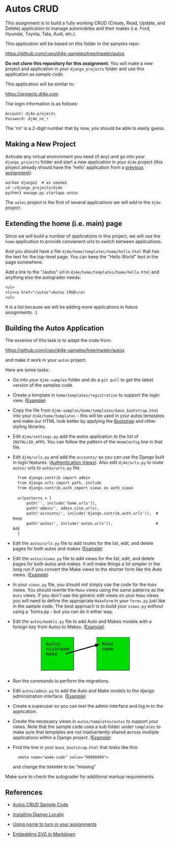 Autos CRUD
==========

This assignment is to build a fully working CRUD (Create, Read, Update, and Delete)
application to manage automobiles and their makes (i.e. Ford, Hyundai, Toyota,
Tata, Audi, etc.).

This application will be based on this folder in the samples repo:

https://github.com/csev/dj4e-samples/tree/master/autos

**Do not clone this repository for this assignment**.  You will make a new
project and application in your `django_projects` folder and use this application
as *sample code*.

This application will be similar to:

https://projects.dj4e.com

The login information is as follows:

    Account: dj4e-projects
    Password: dj4e_nn_!

The 'nn' is a 2-digit number that by now, you should be able to easily guess.

Making a New Project
--------------------

Activate any virtual environment you need (if any) and go into your `django_projects` folder
and start a new application in your `dj4e` project (this project already should have the 'hello'
application from a
<a href="dj4e_hello.md">previous assignment</a>).

    workon django2  # as needed
    cd ~/django_projects/dj4e
    python3 manage.py startapp autos

The `autos` project is the first of several applications we will add to the `dj4e` project.

Extending the home (i.e. main) page
-----------------------------------

Since we will build a number of applications in this project, we will use the `home`
application to provide convienent urls to switch between applications.

And you should have a file `dj4e/home/templates/home/hello.html` that has the text for the top-level page.
You can keep the "Hello World" text in the page somewhere.

Add a link to the "/autos" url in `dj4e/home/templates/home/hello.html` and anything else the autograder needs:

    <ul>
    <li><a href="/autos">Autos CRUD</a>
    <ul>

It is a list because we will be adding more applications in future assignments. :)

Building the Autos Application
------------------------------

The essense of this task is to adapt the code from:

https://github.com/csev/dj4e-samples/tree/master/autos

and make it work in your `autos` project.

Here are some tasks:

* Go into your `dj4e-samples` folder and do a `git pull` to get the latest version of the samples code.

* Create a template in `home/templates/registration` to support the login view.
(<a href="https://github.com/csev/dj4e-samples/blob/master/home/templates/registration/login.html" target="_blank">Example</a>)

* Copy the file from `dj4e-samples/home/templates/base_bootstrap.html` into
your `dj4e/home/templates` - this will be used in your autos templates and make our HTML look
better by applying the <a href="https://getbootstrap.com/docs/4.0/" target="_blank">Bootstrap</a>
and other styling libraries.

* Edit `dj4e/settings.py` add the autos application to the list of `INSTALLED_APPS`.
You can follow the pattern of the `HomeConfig` line in that file.

* Edit `dj4e/urls.py` and
add the `accounts/` so you can use the Django built in login features.
(<a href="https://docs.djangoproject.com/en/2.2/topics/auth/default/#module-django.contrib.auth.views" target="_blank">Authentication Views</a>).
Also edit `dj4e/urls.py` to route `autos/` urls to `autos/urls.py` file.

        from django.contrib import admin
        from django.urls import path, include
        from django.contrib.auth import views as auth_views

        urlpatterns = [
            path('', include('home.urls')),
            path('admin/', admin.site.urls),
            path('accounts/', include('django.contrib.auth.urls')),  # Keep
            path('autos/', include('autos.urls')),                   # Add
        ]

* Edit the `autos/urls.py` file to add routes for the list, edit, and delete pages for both autos and makes
(<a href="https://github.com/csev/dj4e-samples/blob/master/autos/urls.py" target="_blank">Example</a>)

* Edit the `autos/views.py` file to add views for the list, edit, and delete pages for both autos and makes.
It will make things a lot simpler in the long run if you convert the Make views to
the shorter form like the Auto views.
(<a href="https://github.com/csev/dj4e-samples/blob/master/autos/views.py" target="_blank">Example</a>)

* In your `views.py` file, you should *not* simply use the code for the `Make` views.  You
should rewrite the `Make` views using the same patterns as the `Auto` views.  If you
don't use the generic edit views on your `Make` views you will need to define the
appropriate `MakeForm` in your `forms.py` just like in the sample code.  The
best approach is to build your `views.py` *without* using
a `forms.py - but you can do it either way.

* Edit the `autos/models.py` file to add Auto and Makes models with a foreign
key from Autos to Makes.
(<a href="https://github.com/csev/dj4e-samples/blob/master/autos/urls.py" target="_blank">Example</a>)

<img src="svg/auto_model.svg" alt="A data model diagram showing Autos and Makes" style="display: block; margin-left: auto; margin-right: auto;align: center; max-width: 300px;">

* Run the commands to perform the migrations.

* Edit `autos/admin.py` to add the Auto and Make models to the django administration interface.
(<a href="https://github.com/csev/dj4e-samples/blob/master/autos/admin.py" target="_blank">Example</a>)

* Create a superuser so you can test the admin interface
and log in to the application.

* Create the necessary views in `autos/templates/autos` to support your views.
Note that the sample code uses a sub folder under `templates` to
make sure that templates are not inadvertently shared across multiple applications within a Django project.
(<a href="https://github.com/csev/dj4e-samples/blob/master/autos/templates" target="_blank">Example</a>)

* Find the line in your `base_bootstrap.html` that looks like this:

        <meta name="wa4e-code" value="99999999">

   and change the `9999999`  to be "<span id="wa4e-code">missing</span>"

Make sure to check the autograder for additional markup requirements.

References
----------

* <a href="https://github.com/csev/dj4e-samples/tree/master/autos" target="_blank">Autos CRUD Sample Code</a>

* <a href="dj_install.md" target="_blank">Installing Django Locally</a>

* <a href="../ngrok" target="_blank">Using ngrok to turn in your assignments</a>

* <a href="https://stackoverflow.com/questions/13808020/include-an-svg-hosted-on-github-in-markdown" target="_blank">Embedding SVG in Markdown</a>

<script>
var d= new Date();
var code = "42"+((Math.floor(d.getTime()/1234567)*123456)+42)
document.getElementById("wa4e-code").innerHTML = code;
</script>
